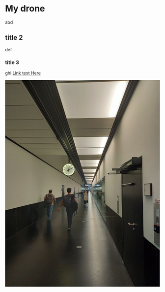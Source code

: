# My drone

abd 

## title 2

def 

### title 3

ghi
[Link text Here](https://link-url-here.org)

![image à changer](20240924_121128.jpg)
